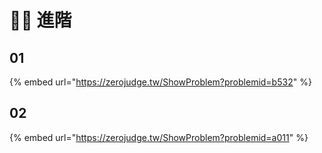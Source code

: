 # 🐱‍🏍 進階

## 01

{% embed url="https://zerojudge.tw/ShowProblem?problemid=b532" %}

## 02

{% embed url="https://zerojudge.tw/ShowProblem?problemid=a011" %}



